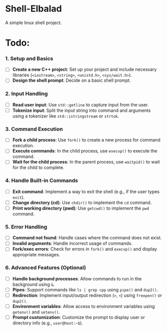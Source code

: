 # Shell-Elbalad
A simple linux shell project.

# Todo:
### **1. Setup and Basics**
- [ ] **Create a new C++ project**: Set up your project and include necessary libraries (`<iostream>`, `<string>`, `<unistd.h>`, `<sys/wait.h>`).
- [ ] **Design the shell prompt**: Decide on a basic shell prompt.

### **2. Input Handling**
- [ ] **Read user input**: Use `std::getline` to capture input from the user.
- [ ] **Tokenize input**: Split the input string into command and arguments using a tokenizer like `std::istringstream` or `strtok`.

### **3. Command Execution**
- [ ] **Fork a child process**: Use `fork()` to create a new process for command execution.
- [ ] **Execute commands**: In the child process, use `execvp()` to execute the command.
- [ ] **Wait for the child process**: In the parent process, use `waitpid()` to wait for the child to complete.

### **4. Handle Built-in Commands**
- [ ] **Exit command**: Implement a way to exit the shell (e.g., if the user types `exit`).
- [ ] **Change directory (cd)**: Use `chdir()` to implement the `cd` command.
- [ ] **Print working directory (pwd)**: Use `getcwd()` to implement the `pwd` command.

### **5. Error Handling**
- [ ] **Command not found**: Handle cases where the command does not exist.
- [ ] **Invalid arguments**: Handle incorrect usage of commands.
- [ ] **Fork/exec errors**: Check for errors in `fork()` and `execvp()` and display appropriate messages.

### **6. Advanced Features (Optional)**
- [ ] **Handle background processes**: Allow commands to run in the background using `&`.
- [ ] **Pipes**: Support commands like `ls | grep cpp` using `pipe()` and `dup2()`.
- [ ] **Redirection**: Implement input/output redirection (`>`, `<`) using `freopen()` or `dup2()`.
- [ ] **Environment variables**: Allow access to environment variables using `getenv()` and `setenv()`.
- [ ] **Prompt customization**: Customize the prompt to display user or directory info (e.g., `user@host:~$`).
